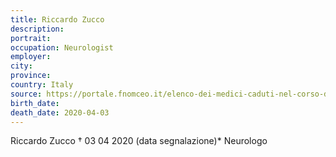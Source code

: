 ```yaml
---
title: Riccardo Zucco
description: 
portrait: 
occupation: Neurologist
employer: 
city: 
province: 
country: Italy
source: https://portale.fnomceo.it/elenco-dei-medici-caduti-nel-corso-dellepidemia-di-covid-19/
birth_date: 
death_date: 2020-04-03
---
```


Riccardo Zucco † 03 04 2020 (data segnalazione)*
Neurologo